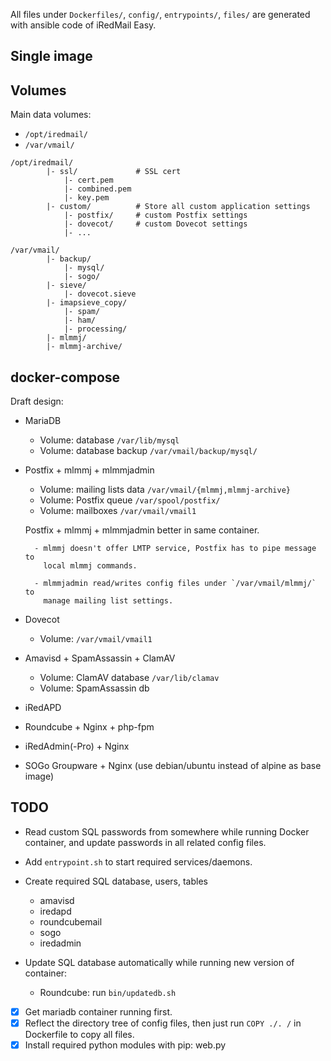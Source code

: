 All files under `Dockerfiles/`, `config/`, `entrypoints/`, `files/` are
generated with ansible code of iRedMail Easy.

## Single image

## Volumes

Main data volumes:

- `/opt/iredmail/`
- `/var/vmail/`

```
/opt/iredmail/
        |- ssl/             # SSL cert
            |- cert.pem
            |- combined.pem
            |- key.pem
        |- custom/          # Store all custom application settings
            |- postfix/     # custom Postfix settings
            |- dovecot/     # custom Dovecot settings
            |- ...

/var/vmail/
        |- backup/
            |- mysql/
            |- sogo/
        |- sieve/
            |- dovecot.sieve
        |- imapsieve_copy/
            |- spam/
            |- ham/
            |- processing/
        |- mlmmj/
        |- mlmmj-archive/
```

## docker-compose

Draft design:

- MariaDB
    - Volume: database `/var/lib/mysql`
    - Volume: database backup `/var/vmail/backup/mysql/`

- Postfix + mlmmj + mlmmjadmin
    - Volume: mailing lists data `/var/vmail/{mlmmj,mlmmj-archive}`
    - Volume: Postfix queue `/var/spool/postfix/`
    - Volume: mailboxes `/var/vmail/vmail1`

    Postfix + mlmmj + mlmmjadmin better in same container.

        - mlmmj doesn't offer LMTP service, Postfix has to pipe message to
          local mlmmj commands.

        - mlmmjadmin read/writes config files under `/var/vmail/mlmmj/` to
          manage mailing list settings.

- Dovecot
    - Volume: `/var/vmail/vmail1`

- Amavisd + SpamAssassin + ClamAV
    - Volume: ClamAV database `/var/lib/clamav`
    - Volume: SpamAssassin db
- iRedAPD
- Roundcube + Nginx + php-fpm
- iRedAdmin(-Pro) + Nginx
- SOGo Groupware + Nginx (use debian/ubuntu instead of alpine as base image)

## TODO

- Read custom SQL passwords from somewhere while running Docker container, and
  update passwords in all related config files.
- Add `entrypoint.sh` to start required services/daemons.

- Create required SQL database, users, tables
    - amavisd
    - iredapd
    - roundcubemail
    - sogo
    - iredadmin

- Update SQL database automatically while running new version of container:
    - Roundcube: run `bin/updatedb.sh`

- [x] Get mariadb container running first.
- [x] Reflect the directory tree of config files, then just run `COPY ./. /` in Dockerfile to copy all files.
- [x] Install required python modules with pip: web.py
